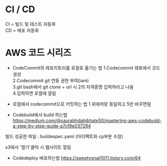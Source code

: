 # CI / CD
CI = 빌드 및 테스트 자동화  
CD = 배포 자동화  



# AWS 코드 시리즈
* CodeCommit의 레포지토리를 로컬로 옮기는 법
1.Codecommit 레포에서 코드 생성   
2.Codecommit git 연동 권한 부여(iam)   
3.git bash에서 git clone + url 시 2의 자격증명 입력하라고 나옴   
4.입력하면 로컬에 깔림   


* 로컬에서 codecommit으로 커밋하는 법
1.위에꺼랑 동일하고 5만 바꾸면됨

* Codebuild에서 build 하는법
https://medium.com/@saurabhdahibhate50/mastering-aws-codebuild-a-step-by-step-guide-a7cf9e037284

빌드 성공한 파일 : buildespec.yaml (아티팩트와 cp부분 수정)

s3에서 '열기'클릭 시 웹사이트 열림

* Codedeploy 배포하는법
https://sweetysnail1011.tistory.com/64





